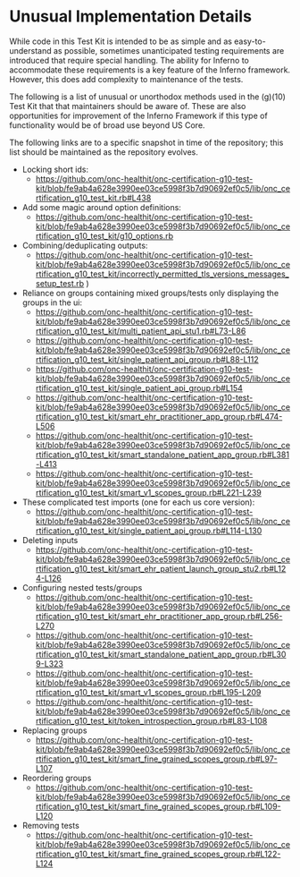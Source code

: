     
# Unusual Implementation Details

While code in this Test Kit is intended to be as simple and as
easy-to-understand as possible, sometimes unanticipated testing requirements are
introduced that require special handling.  The ability for Inferno to
accommodate these requirements is a key feature of the Inferno framework.
However, this does add complexity to maintenance of the tests.

The following is a list of unusual or unorthodox methods used in the (g)(10)
Test Kit that that maintainers should be aware of.  These are also opportunities
for improvement of the Inferno Framework if this type of functionality would be
of broad use beyond US Core.

The following links are to a specific snapshot in time of the repository; this
list should be maintained as the repository evolves. 

* Locking short ids: 
   * https://github.com/onc-healthit/onc-certification-g10-test-kit/blob/fe9ab4a628e3990ee03ce5998f3b7d90692ef0c5/lib/onc_certification_g10_test_kit.rb#L438
* Add some magic around option definitions:
   * https://github.com/onc-healthit/onc-certification-g10-test-kit/blob/fe9ab4a628e3990ee03ce5998f3b7d90692ef0c5/lib/onc_certification_g10_test_kit/g10_options.rb
* Combining/deduplicating outputs:
   * https://github.com/onc-healthit/onc-certification-g10-test-kit/blob/fe9ab4a628e3990ee03ce5998f3b7d90692ef0c5/lib/onc_certification_g10_test_kit/incorrectly_permitted_tls_versions_messages_setup_test.rb )
* Reliance on groups containing mixed groups/tests only displaying the groups in the ui:
    * https://github.com/onc-healthit/onc-certification-g10-test-kit/blob/fe9ab4a628e3990ee03ce5998f3b7d90692ef0c5/lib/onc_certification_g10_test_kit/multi_patient_api_stu1.rb#L73-L86 
    * https://github.com/onc-healthit/onc-certification-g10-test-kit/blob/fe9ab4a628e3990ee03ce5998f3b7d90692ef0c5/lib/onc_certification_g10_test_kit/single_patient_api_group.rb#L88-L112 
    * https://github.com/onc-healthit/onc-certification-g10-test-kit/blob/fe9ab4a628e3990ee03ce5998f3b7d90692ef0c5/lib/onc_certification_g10_test_kit/single_patient_api_group.rb#L154 
    * https://github.com/onc-healthit/onc-certification-g10-test-kit/blob/fe9ab4a628e3990ee03ce5998f3b7d90692ef0c5/lib/onc_certification_g10_test_kit/smart_ehr_practitioner_app_group.rb#L474-L506 
    * https://github.com/onc-healthit/onc-certification-g10-test-kit/blob/fe9ab4a628e3990ee03ce5998f3b7d90692ef0c5/lib/onc_certification_g10_test_kit/smart_standalone_patient_app_group.rb#L381-L413 
    * https://github.com/onc-healthit/onc-certification-g10-test-kit/blob/fe9ab4a628e3990ee03ce5998f3b7d90692ef0c5/lib/onc_certification_g10_test_kit/smart_v1_scopes_group.rb#L221-L239 
* These complicated test imports (one for each us core version):
    * https://github.com/onc-healthit/onc-certification-g10-test-kit/blob/fe9ab4a628e3990ee03ce5998f3b7d90692ef0c5/lib/onc_certification_g10_test_kit/single_patient_api_group.rb#L114-L130 
* Deleting inputs
    * https://github.com/onc-healthit/onc-certification-g10-test-kit/blob/fe9ab4a628e3990ee03ce5998f3b7d90692ef0c5/lib/onc_certification_g10_test_kit/smart_ehr_patient_launch_group_stu2.rb#L124-L126 
* Configuring nested tests/groups
    * https://github.com/onc-healthit/onc-certification-g10-test-kit/blob/fe9ab4a628e3990ee03ce5998f3b7d90692ef0c5/lib/onc_certification_g10_test_kit/smart_ehr_practitioner_app_group.rb#L256-L270 
    * https://github.com/onc-healthit/onc-certification-g10-test-kit/blob/fe9ab4a628e3990ee03ce5998f3b7d90692ef0c5/lib/onc_certification_g10_test_kit/smart_standalone_patient_app_group.rb#L309-L323 
    * https://github.com/onc-healthit/onc-certification-g10-test-kit/blob/fe9ab4a628e3990ee03ce5998f3b7d90692ef0c5/lib/onc_certification_g10_test_kit/smart_v1_scopes_group.rb#L195-L209 
    * https://github.com/onc-healthit/onc-certification-g10-test-kit/blob/fe9ab4a628e3990ee03ce5998f3b7d90692ef0c5/lib/onc_certification_g10_test_kit/token_introspection_group.rb#L83-L108 
* Replacing groups 
    * https://github.com/onc-healthit/onc-certification-g10-test-kit/blob/fe9ab4a628e3990ee03ce5998f3b7d90692ef0c5/lib/onc_certification_g10_test_kit/smart_fine_grained_scopes_group.rb#L97-L107 
* Reordering groups 
    * https://github.com/onc-healthit/onc-certification-g10-test-kit/blob/fe9ab4a628e3990ee03ce5998f3b7d90692ef0c5/lib/onc_certification_g10_test_kit/smart_fine_grained_scopes_group.rb#L109-L120 
* Removing tests 
    * https://github.com/onc-healthit/onc-certification-g10-test-kit/blob/fe9ab4a628e3990ee03ce5998f3b7d90692ef0c5/lib/onc_certification_g10_test_kit/smart_fine_grained_scopes_group.rb#L122-L124 